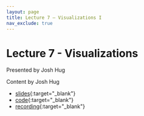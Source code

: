 ```yaml
---
layout: page
title: Lecture 7 – Visualizations I
nav_exclude: true
---
```


# Lecture 7 - Visualizations

Presented by Josh Hug

Content by Josh Hug

- [slides](https://docs.google.com/presentation/d/16I18f4NlOdODeQ20e4YQVwDJ_869MHKKklWeMmYK8IQ/edit?usp=sharing){:target="_blank"}
- [code](https://data100.datahub.berkeley.edu/hub/user-redirect/git-pull?repo=https%3A%2F%2Fgithub.com%2FDS-100%2Fsp22&urlpath=tree%2Fsp22%2Flec%2Flec07%2Flec7.ipynb&branch=main){:target="_blank"}
- [recording](https://youtu.be/uRmKjhDB-rU){:target="_blank"}

<!-- A reminder – the right column of the table below contains _Quick Checks_. These are **not** required but suggested to help you check your understanding.

<table>
<colgroup>
<col style="width: 25%" />
<col style="width: 25%" />
<col style="width: 25%" />
</colgroup>
<thead>
<tr class="header">
<th></th>
<th>Video</th>
<th>Quick Check</th>
</tr>
</thead>
<tbody>
<tr>
<td><strong>7.1</strong> <br /> Motivation and canonicalizing strings.</td>
<td><iframe width="300" height="" src="https://youtube.com/embed/_KeJFK92pTc" frameborder="0" allow="accelerometer; autoplay; encrypted-media; gyroscope; picture-in-picture" allowfullscreen=""></iframe></td>
<td><a href="https://forms.gle/cYUxsGNYDHHJdwi47" target="\_blank">7.1</a></td>
</tr>
<tr>
<td><strong>7.2</strong> <br /> Using the split method to extract from textual data.</td>
<td><iframe width="300" height="" src="https://youtube.com/embed/R9YlR7-zIQM" frameborder="0" allow="accelerometer; autoplay; encrypted-media; gyroscope; picture-in-picture" allowfullscreen=""></iframe></td>
<td><a href="https://forms.gle/SHrrL9gE4pyBLY798" target="\_blank">7.2</a></td>
</tr>
<tr>
<td><strong>7.3</strong> <br /> Basic regular expression syntax (i.e. closures). Order of operations in regular expressions.</td>
<td><iframe width="300" height="" src="https://youtube.com/embed/YFvQZDAebks" frameborder="0" allow="accelerometer; autoplay; encrypted-media; gyroscope; picture-in-picture" allowfullscreen=""></iframe></td>
<td><a href="https://forms.gle/bGsMzD5HanedW98T6" target="\_blank">7.3</a></td>
</tr>
<tr>
<td><strong>7.4</strong> <br /> Expanded regular expression syntax (i.e. character classes). A couple of regular expression exercises.</td>
<td><iframe width="300" height="" src="https://youtube.com/embed/dzeHq2UjXzg" frameborder="0" allow="accelerometer; autoplay; encrypted-media; gyroscope; picture-in-picture" allowfullscreen=""></iframe></td>
<td><a href="https://forms.gle/SWYzUAK89Ray7A4z5" target="\_blank">7.4</a></td>
</tr>
<tr>
<td><strong>7.5</strong> <br /> Limitations of regular expressions. Other regular expression syntax (i.e. lazy closures).</td>
<td><iframe width="300" height="" src="https://youtube.com/embed/nB4Uryx8iTQ" frameborder="0" allow="accelerometer; autoplay; encrypted-media; gyroscope; picture-in-picture" allowfullscreen=""></iframe></td>
<td><a href="https://forms.gle/cwQK1PbexbRknzXe8" target="\_blank">7.5</a></td>
</tr>
<tr>
<td><strong>7.6</strong> <br /> Using regular expressions in Python. Regular expression groups.</td>
<td><iframe width="300" height="" src="https://youtube.com/embed/GIGw6FvxL90" frameborder="0" allow="accelerometer; autoplay; encrypted-media; gyroscope; picture-in-picture" allowfullscreen=""></iframe></td>
<td><a href="https://forms.gle/4iFUdaLETU4rCnSPA" target="\_blank">7.6</a></td>
</tr>
<tr>
<td><strong>7.7</strong> <br /> Regular expression case studies on police data and restaurant data.</td>
<td><iframe width="300" height="" src="https://youtube.com/embed/_pka1Yu8h2E" frameborder="0" allow="accelerometer; autoplay; encrypted-media; gyroscope; picture-in-picture" allowfullscreen=""></iframe></td>
<td><a href="https://forms.gle/eZ29VEahKBh8frJ47" target="\_blank">7.7</a></td>
</tr>
-->

